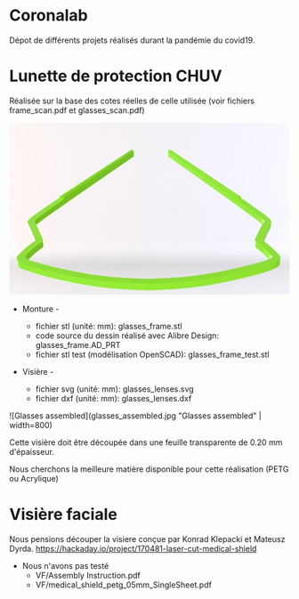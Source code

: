 # Coronalab

Dépot de différents projets réalisés durant la pandémie du covid19.

# Lunette de protection CHUV
 
Réalisée sur la base des cotes réelles de celle utilisée (voir fichiers frame_scan.pdf et glasses_scan.pdf)

![Frame](frame.jpg "Frame rendering")

- Monture - 
	- fichier stl (unité: mm): glasses_frame.stl
	- code source du dessin réalisé avec Alibre Design: glasses_frame.AD_PRT
	- fichier stl test (modélisation OpenSCAD): glasses_frame_test.stl

- Visière -
	- fichier svg (unité: mm): glasses_lenses.svg
	- fichier dxf (unité: mm): glasses_lenses.dxf

![Glasses assembled](glasses_assembled.jpg "Glasses assembled" | width=800)

Cette visière doit être découpée dans une feuille transparente de 0.20 mm d'épaisseur.

Nous cherchons la meilleure matière disponible pour cette réalisation (PETG ou Acrylique)
	

# Visière faciale

Nous pensions découper la visiere conçue par Konrad Klepacki et Mateusz Dyrda.
https://hackaday.io/project/170481-laser-cut-medical-shield

- Nous n'avons pas testé
	- VF/Assembly Instruction.pdf
	- VF/medical_shield_petg_05mm_SingleSheet.pdf
	


